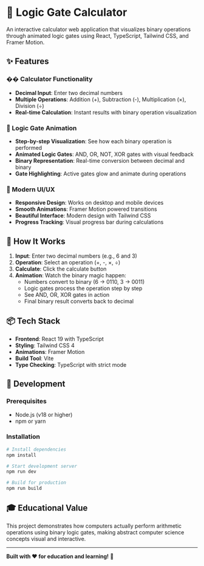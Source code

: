 # 🔢 Logic Gate Calculator

An interactive calculator web application that visualizes binary operations through animated logic gates using React, TypeScript, Tailwind CSS, and Framer Motion.

## ✨ Features

### �� Calculator Functionality
- **Decimal Input**: Enter two decimal numbers
- **Multiple Operations**: Addition (+), Subtraction (-), Multiplication (×), Division (÷)
- **Real-time Calculation**: Instant results with binary operation visualization

### 🧠 Logic Gate Animation
- **Step-by-step Visualization**: See how each binary operation is performed
- **Animated Logic Gates**: AND, OR, NOT, XOR gates with visual feedback
- **Binary Representation**: Real-time conversion between decimal and binary
- **Gate Highlighting**: Active gates glow and animate during operations

### 🎨 Modern UI/UX
- **Responsive Design**: Works on desktop and mobile devices
- **Smooth Animations**: Framer Motion powered transitions
- **Beautiful Interface**: Modern design with Tailwind CSS
- **Progress Tracking**: Visual progress bar during calculations

## 🚀 How It Works

1. **Input**: Enter two decimal numbers (e.g., 6 and 3)
2. **Operation**: Select an operation (+, -, ×, ÷)
3. **Calculate**: Click the calculate button
4. **Animation**: Watch the binary magic happen:
   - Numbers convert to binary (6 → 0110, 3 → 0011)
   - Logic gates process the operation step by step
   - See AND, OR, XOR gates in action
   - Final binary result converts back to decimal

## 📦 Tech Stack

- **Frontend**: React 19 with TypeScript
- **Styling**: Tailwind CSS 4
- **Animations**: Framer Motion
- **Build Tool**: Vite
- **Type Checking**: TypeScript with strict mode

## 🔧 Development

### Prerequisites
- Node.js (v18 or higher)
- npm or yarn

### Installation
```bash
# Install dependencies
npm install

# Start development server
npm run dev

# Build for production
npm run build
```

## 🎓 Educational Value

This project demonstrates how computers actually perform arithmetic operations using binary logic gates, making abstract computer science concepts visual and interactive.

---

**Built with ❤️ for education and learning!** 🚀
